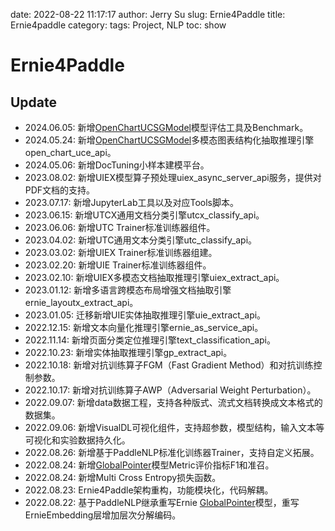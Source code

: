 date: 2022-08-22 11:17:17
author: Jerry Su
slug: Ernie4Paddle
title: Ernie4paddle
category: 
tags: Project, NLP
toc: show

Ernie4Paddle
============

Update
----
- 2024.06.05: 新增[OpenChartUCSGModel](https://www.jerrylsu.net/articles/Universal-Chart-Structural-Multimodal-Generation-and-Extraction.html)模型评估工具及Benchmark。
- 2024.05.24: 新增[OpenChartUCSGModel](https://www.jerrylsu.net/articles/Universal-Chart-Structural-Multimodal-Generation-and-Extraction.html)多模态图表结构化抽取推理引擎open_chart_uce_api。
- 2024.05.06: 新增DocTuning小样本建模平台。
- 2023.08.02: 新增UIEX模型算子预处理uiex_async_server_api服务，提供对PDF文档的支持。
- 2023.07.17: 新增JupyterLab工具以及对应Tools脚本。
- 2023.06.15: 新增UTCX通用文档分类引擎utcx_classify_api。
- 2023.06.06: 新增UTC Trainer标准训练器组件。
- 2023.04.02: 新增UTC通用文本分类引擎utc_classify_api。
- 2023.03.02: 新增UIEX Trainer标准训练器组建。
- 2023.02.20: 新增UIE Trainer标准训练器组件。
- 2023.02.10: 新增UIEX多模态文档抽取推理引擎uiex_extract_api。
- 2023.01.12: 新增多语言跨模态布局增强文档抽取引擎ernie_layoutx_extract_api。
- 2023.01.05: 迁移新增UIE实体抽取推理引擎uie_extract_api。
- 2022.12.15: 新增文本向量化推理引擎ernie_as_service_api。
- 2022.11.14: 新增页面分类定位推理引擎text_classification_api。
- 2022.10.23: 新增实体抽取推理引擎gp_extract_api。
- 2022.10.18: 新增对抗训练算子FGM（Fast Gradient Method）和对抗训练控制参数。
- 2022.10.17: 新增对抗训练算子AWP（Adversarial Weight Perturbation）。
- 2022.09.07: 新增data数据工程，支持各种版式、流式文档转换成文本格式的数据集。
- 2022.09.06: 新增VisualDL可视化组件，支持超参数，模型结构，输入文本等可视化和实验数据持久化。
- 2022.08.26: 新增基于PaddleNLP标准化训练器Trainer，支持自定义拓展。
- 2022.08.24: 新增[GlobalPointer](https://www.jerrylsu.net/articles/Global-Pointer-Multi-Head-Attention-without-Value-Operation.html)模型Metric评价指标F1和准召。
- 2022.08.24: 新增Multi Cross Entropy损失函数。
- 2022.08.23: Ernie4Paddle架构重构，功能模块化，代码解耦。
- 2022.08.22: 基于PaddleNLP继承重写Ernie [GlobalPointer](https://www.jerrylsu.net/articles/Global-Pointer-Multi-Head-Attention-without-Value-Operation.html)模型，重写ErnieEmbedding层增加层次分解编码。